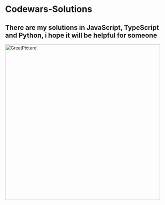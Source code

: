 # Codewars-Solutions
## There are my solutions in JavaScript, TypeScript and Python, i hope it will be helpful for someone

<img align="left" width="500px" alt="GreatPicture!" src="https://www.codewars.com/users/Ivan-Corporation/badges/large"/> 

